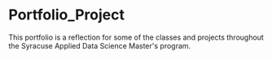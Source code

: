 # Portfolio_Project
This portfolio is a reflection for some of the classes and projects throughout the Syracuse Applied Data Science Master's program.

